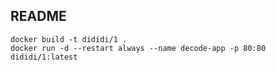 ## README
```text
docker build -t dididi/1 .
docker run -d --restart always --name decode-app -p 80:80 dididi/1:latest
```